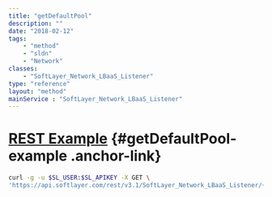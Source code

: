 ```yaml
---
title: "getDefaultPool"
description: ""
date: "2018-02-12"
tags:
    - "method"
    - "sldn"
    - "Network"
classes:
    - "SoftLayer_Network_LBaaS_Listener"
type: "reference"
layout: "method"
mainService : "SoftLayer_Network_LBaaS_Listener"
---
```


# [REST Example](#getDefaultPool-example) <a href="/article/rest/"><i class="fas fa-question"></i></a> {#getDefaultPool-example .anchor-link} 
```bash
curl -g -u $SL_USER:$SL_APIKEY -X GET \
'https://api.softlayer.com/rest/v3.1/SoftLayer_Network_LBaaS_Listener/{SoftLayer_Network_LBaaS_ListenerID}/getDefaultPool'
```
